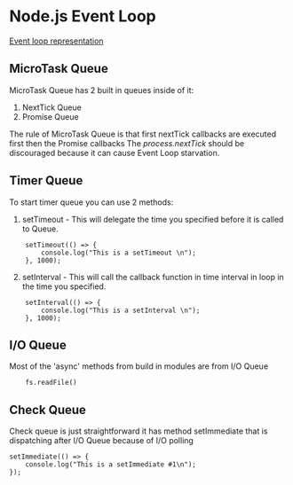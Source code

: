 # Node.js Event Loop

[Event loop representation](/assets/event-loop-representation.png)

## MicroTask Queue

MicroTask Queue has 2 built in queues inside of it:

1. NextTick Queue
2. Promise Queue

The rule of MicroTask Queue is that first nextTick callbacks are executed first then the Promise callbacks
The _process.nextTick_ should be discouraged because it can cause Event Loop starvation.

## Timer Queue

To start timer queue you can use 2 methods:

1. setTimeout - This will delegate the time you specified before it is called to Queue.

```
    setTimeout(() => {
	    console.log("This is a setTimeout \n");
    }, 1000);
```

2. setInterval - This will call the callback function in time interval in loop in the time you specified.

```
    setInterval(() => {
	    console.log("This is a setInterval \n");
    }, 1000);
```

## I/O Queue

Most of the 'async' methods from build in modules are from I/O Queue

```
    fs.readFile()
```

## Check Queue

Check queue is just straightforward it has method setImmediate that is dispatching after I/O Queue because of I/O polling

```
setImmediate(() => {
	console.log("This is a setImmediate #1\n");
});
```
